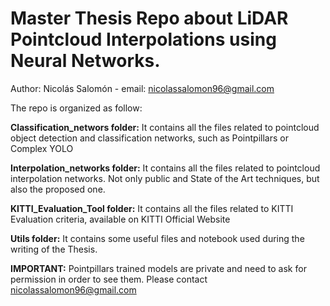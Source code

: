 # **Master Thesis Repo about LiDAR Pointcloud Interpolations using Neural Networks.**

Author: Nicolás Salomón - email: nicolassalomon96@gmail.com

The repo is organized as follow:

**Classification_networs folder:**
It contains all the files related to pointcloud object detection and classification networks, such as Pointpillars or Complex YOLO

**Interpolation_networks folder:**
It contains all the files related to pointcloud interpolation networks. Not only public and State of the Art techniques, but also the proposed one.

**KITTI_Evaluation_Tool folder:**
It contains all the files related to KITTI Evaluation criteria, available on KITTI Official Website

**Utils folder:**
It contains some useful files and notebook used during the writing of the Thesis.

**IMPORTANT:** Pointpillars trained models are private and need to ask for permission in order to see them. Please contact nicolassalomon96@gmail.com
